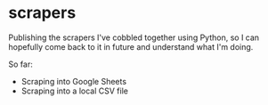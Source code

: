 # scrapers

Publishing the scrapers I've cobbled together using Python, so I can hopefully come back to it in future and understand what I'm doing.

So far:
- Scraping into Google Sheets
- Scraping into a local CSV file
